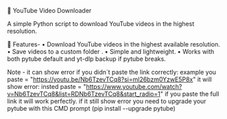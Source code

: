 🎥 YouTube Video Downloader

A simple Python script to download YouTube videos in the highest resolution.

🚀 Features-
	•	Download YouTube videos in the highest available resolution.
	•	Save videos to a custom folder .
	•	Simple and lightweight.
	•	Works with both pytube default and yt-dlp backup if pytube breaks.

 Note - it can show error if you didn´t paste the link correctly: 
 example you paste = "https://youtu.be/Nb6TzevTCq8?si=ml26bzm0YzwE5P8x" it will show error:
 insted paste = "https://www.youtube.com/watch?v=Nb6TzevTCq8&list=RDNb6TzevTCq8&start_radio=1" if you paste the full link it will work perfectly.
 if it still show error you need to upgrade your pytube with this CMD prompt (pip install --upgrade pytube)
